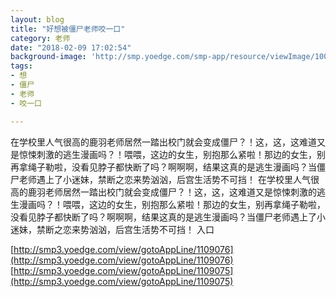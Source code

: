 ```yaml
---
layout: blog
title: "好想被僵尸老师咬一口"
category: 老师
date: "2018-02-09 17:02:54"
background-image: 'http://smp.yoedge.com/smp-app/resource/viewImage/1003763appline.png'
tags:
- 想
- 僵尸
- 老师
- 咬一口

---
```

在学校里人气很高的鹿羽老师居然一踏出校门就会变成僵尸？！这，这，这难道又是惊悚刺激的逃生漫画吗？！喂喂，这边的女生，别抱那么紧啦！那边的女生，别再拿绳子勒啦，没看见脖子都快断了吗？啊啊啊，结果这真的是逃生漫画吗？当僵尸老师遇上了小迷妹，禁断之恋来势汹汹，后宫生活势不可挡！
在学校里人气很高的鹿羽老师居然一踏出校门就会变成僵尸？！这，这，这难道又是惊悚刺激的逃生漫画吗？！喂喂，这边的女生，别抱那么紧啦！那边的女生，别再拿绳子勒啦，没看见脖子都快断了吗？啊啊啊，结果这真的是逃生漫画吗？当僵尸老师遇上了小迷妹，禁断之恋来势汹汹，后宫生活势不可挡！
入口

[http://smp3.yoedge.com/view/gotoAppLine/1109076](http://smp3.yoedge.com/view/gotoAppLine/1109076)
[http://smp3.yoedge.com/view/gotoAppLine/1109075](http://smp3.yoedge.com/view/gotoAppLine/1109075)

        
